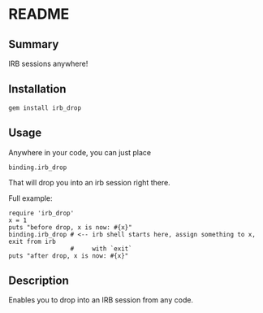 README
======


Summary
-------
IRB sessions anywhere!


Installation
------------
`gem install irb_drop`


Usage
-----
Anywhere in your code, you can just place

    binding.irb_drop

That will drop you into an irb session right there.

Full example:

    require 'irb_drop'
    x = 1
    puts "before drop, x is now: #{x}"
    binding.irb_drop # <-- irb shell starts here, assign something to x, exit from irb
                     #     with `exit`
    puts "after drop, x is now: #{x}"


Description
-----------
Enables you to drop into an IRB session from any code.
